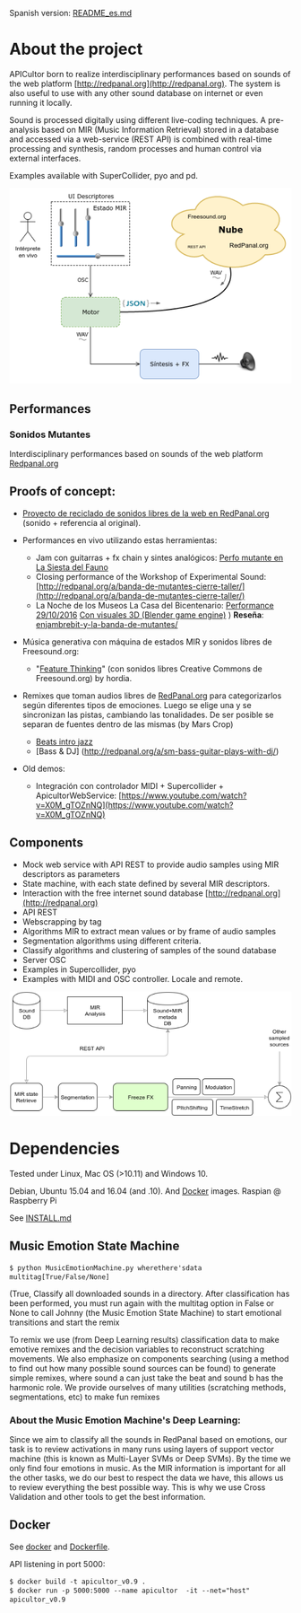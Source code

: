Spanish version: [README_es.md](README_es.md)

# About the project

APICultor born to realize interdisciplinary performances based on sounds of the web platform [http://redpanal.org](http://redpanal.org). The system is also useful to use with any other sound database on internet or even running it locally.

Sound is processed digitally using different live-coding techniques. A pre-analysis based on MIR (Music Information Retrieval) stored in a database and accessed via a web-service (REST API) is combined with real-time processing and synthesis, random processes and human control via external interfaces.

Examples available with SuperCollider, pyo and pd.

![](doc/InstrNubeTI_repr.png)

## Performances

### Sonidos Mutantes

Interdisciplinary performances based on sounds of the web platform [Redpanal.org](Redpanal.org)

## Proofs of concept:

* [Proyecto de reciclado de sonidos libres de la web en RedPanal.org](http://redpanal.org/p/reciclado-de-samples/) (sonido + referencia al original).

* Performances en vivo utilizando estas herramientas:
  * Jam con guitarras + fx chain y sintes analógicos: [Perfo mutante en La Siesta del Fauno](https://soundcloud.com/hern-n-ordiales/perfo-mutante-mobile)
  * Closing performance of the Workshop of Experimental Sound:
[http://redpanal.org/a/banda-de-mutantes-cierre-taller/](http://redpanal.org/a/banda-de-mutantes-cierre-taller/)
  * La Noche de los Museos La Casa del Bicentenario: [Performance 29/10/2016](http://redpanal.org/a/performance-casa-tomada/) [Con visuales 3D (Blender game engine)](https://www.youtube.com/watch?v=eKcvkgtJIEo) ) **Reseña**: [enjambrebit-y-la-banda-de-mutantes/](http://blog.enjambrelab.com.ar/enjambrebit-y-la-banda-de-mutantes/)

* Música generativa con máquina de estados MIR y sonidos libres de Freesound.org: 
  * "[Feature Thinking](https://soundcloud.com/hern-n-ordiales/feature-thinking)" (con sonidos libres Creative Commons de Freesound.org) by hordia.
  
* Remixes que toman audios libres de [RedPanal.org](http://redpanal.org/) para categorizarlos según diferentes tipos de emociones. Luego se elige una y se sincronizan las pistas, cambiando las tonalidades. De ser posible se separan de fuentes dentro de las mismas (by Mars Crop)
  * [Beats intro jazz](http://redpanal.org/a/sm-beats-remix/)
  * [Bass & DJ] (http://redpanal.org/a/sm-bass-guitar-plays-with-dj/)

* Old demos:
  * Integración con controlador MIDI + Supercollider + ApicultorWebService: [https://www.youtube.com/watch?v=X0M_gTOZnNQ](https://www.youtube.com/watch?v=X0M_gTOZnNQ)



## Components


* Mock web service with API REST to provide audio samples using MIR descriptors as parameters
* State machine, with each state defined by several MIR descriptors.
* Interaction with the free internet sound database [http://redpanal.org](http://redpanal.org)
 * API REST
 * Webscrapping by tag
* Algorithms MIR to extract mean values or by frame of audio samples
* Segmentation algorithms using different criteria.
* Classify algorithms and clustering of samples of the sound database
* Server OSC
* Examples in Supercollider, pyo
* Examples with MIDI and OSC controller. Locale and remote.

![](doc/Apicultor_chain.png)

# Dependencies

Tested under Linux, Mac OS (>10.11) and Windows 10.

Debian, Ubuntu 15.04 and 16.04 (and .10). And [Docker](docker.md) images.
Raspian @ Raspberry Pi

See [INSTALL.md](INSTALL.md)

## Music Emotion State Machine

```
$ python MusicEmotionMachine.py wherethere'sdata multitag[True/False/None]
```

(True, Classify all downloaded sounds in a directory. After classification has been performed, you must run again with the multitag option in False or None to call Johnny (the Music Emotion State Machine) to start emotional transitions and start the remix

To remix we use (from Deep Learning results) classification data to make emotive remixes and the decision variables to reconstruct scratching movements. We also emphasize on components searching (using a method to find out how many possible sound sources can be found) to generate simple remixes, where sound a can just take the beat and sound b has the harmonic role. We provide ourselves of many utilities (scratching methods, segmentations, etc) to make fun remixes

### About the Music Emotion Machine's Deep Learning:

Since we aim to classify all the sounds in RedPanal based on emotions, our task is to review activations in many runs using layers of support vector machine (this is known as Multi-Layer SVMs or Deep SVMs). By the time we only find four emotions in music. As the MIR information is important for all the other tasks, we do our best to respect the data we have, this allows us to review everything the best possible way. This is why we use Cross Validation and other tools to get the best information.

## Docker

See [docker](docker.md) and [Dockerfile](Dockerfile.md).


API listening in port 5000:
```
$ docker build -t apicultor_v0.9 .
$ docker run -p 5000:5000 --name apicultor  -it --net="host"  apicultor_v0.9
```
